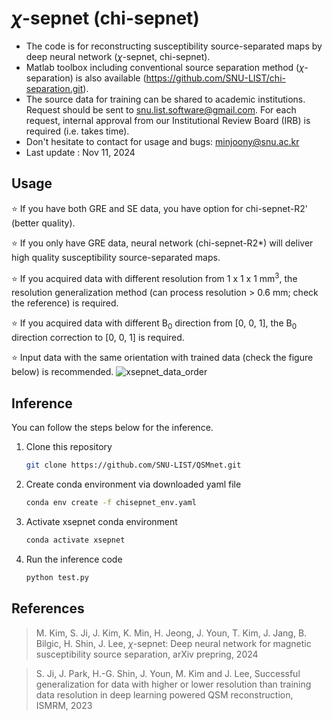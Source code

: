 # $\chi$-sepnet (chi-sepnet)
* The code is for reconstructing susceptibility source-separated maps by deep neural network ($\chi$-sepnet, chi-sepnet).
* Matlab toolbox including conventional source separation method ($\chi$-separation) is also available (https://github.com/SNU-LIST/chi-separation.git).
* The source data for training can be shared to academic institutions. Request should be sent to snu.list.software@gmail.com. For each request, internal approval from our Institutional Review Board (IRB) is required (i.e. takes time).
* Don't hesitate to contact for usage and bugs: minjoony@snu.ac.kr
* Last update : Nov 11, 2024


## Usage
⭐ If you have both GRE and SE data, you have option for chi-sepnet-R2' (better quality).

⭐ If you only have GRE data, neural network (chi-sepnet-R2*) will deliver high quality susceptibility source-separated maps.

⭐ If you acquired data with different resolution from 1 x 1 x 1 mm<sup>3</sup>, the resolution generalization method (can process resolution > 0.6 mm; check the reference) is required.

⭐ If you acquired data with different B<sub>0</sub> direction from [0, 0, 1], the B<sub>0</sub> direction correction to [0, 0, 1] is required.

⭐ Input data with the same orientation with trained data (check the figure below) is recommended.
![xsepnet_data_order](https://github.com/user-attachments/assets/a99aeefd-8e01-4810-80e7-c02b6130d5db)

## Inference
You can follow the steps below for the inference.

1. Clone this repository
    ```bash
    git clone https://github.com/SNU-LIST/QSMnet.git
    ```
2. Create conda environment via downloaded yaml file
    ```bash
    conda env create -f chisepnet_env.yaml
    ```
3. Activate xsepnet conda environment
    ```bash
    conda activate xsepnet
    ```
5. Run the inference code
    ```bash
    python test.py
    ```
## References
>M. Kim, S. Ji, J. Kim, K. Min, H. Jeong, J. Youn, T. Kim, J. Jang, B. Bilgic, H. Shin, J. Lee, $\chi$-sepnet: Deep neural network for magnetic susceptibility source separation, arXiv prepring, 2024

>S. Ji, J. Park, H.-G. Shin, J. Youn, M. Kim and J. Lee, Successful generalization for data with higher or lower resolution than training data resolution in deep learning powered QSM reconstruction, ISMRM, 2023
